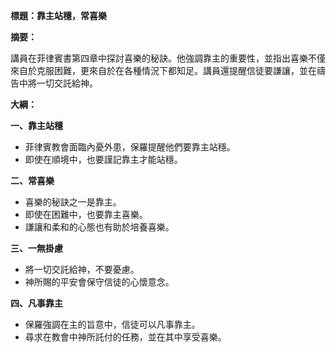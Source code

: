 **標題：靠主站穩，常喜樂**

**摘要：**

講員在菲律賓書第四章中探討喜樂的秘訣。他強調靠主的重要性，並指出喜樂不僅來自於克服困難，更來自於在各種情況下都知足。講員還提醒信徒要謙讓，並在禱告中將一切交託給神。

**大綱：**

**一、靠主站穩**

* 菲律賓教會面臨內憂外患，保羅提醒他們要靠主站穩。
* 即使在順境中，也要謹記靠主才能站穩。

**二、常喜樂**

* 喜樂的秘訣之一是靠主。
* 即使在困難中，也要靠主喜樂。
* 謙讓和柔和的心態也有助於培養喜樂。

**三、一無掛慮**

* 將一切交託給神，不要憂慮。
* 神所賜的平安會保守信徒的心懷意念。

**四、凡事靠主**

* 保羅強調在主的旨意中，信徒可以凡事靠主。
* 尋求在教會中神所託付的任務，並在其中享受喜樂。